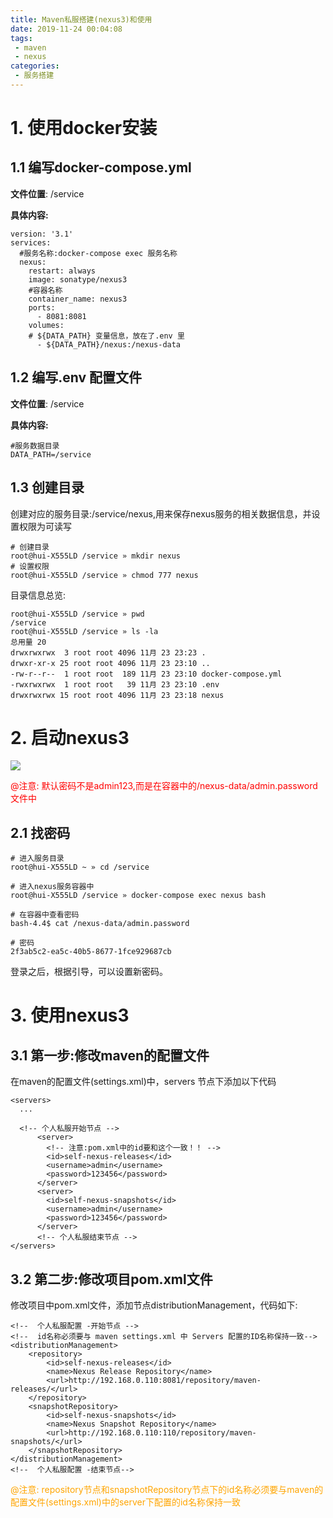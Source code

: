 ```yaml
---
title: Maven私服搭建(nexus3)和使用
date: 2019-11-24 00:04:08
tags:
 - maven
 - nexus
categories:
 - 服务搭建
---
```


# 1. 使用docker安装

## 1.1 编写docker-compose.yml 
**文件位置**: /service

**具体内容:**

```
version: '3.1'
services:
  #服务名称:docker-compose exec 服务名称 
  nexus:
    restart: always
    image: sonatype/nexus3
    #容器名称
    container_name: nexus3 
    ports:
      - 8081:8081
    volumes:
    # ${DATA_PATH} 变量信息，放在了.env 里
      - ${DATA_PATH}/nexus:/nexus-data
```
## 1.2 编写.env 配置文件
**文件位置**: /service

**具体内容:**

```
#服务数据目录
DATA_PATH=/service
```

## 1.3 创建目录

创建对应的服务目录:/service/nexus,用来保存nexus服务的相关数据信息，并设置权限为可读写

```
# 创建目录
root@hui-X555LD /service » mkdir nexus
# 设置权限
root@hui-X555LD /service » chmod 777 nexus
```

目录信息总览:

```
root@hui-X555LD /service » pwd
/service
root@hui-X555LD /service » ls -la
总用量 20
drwxrwxrwx  3 root root 4096 11月 23 23:23 .
drwxr-xr-x 25 root root 4096 11月 23 23:10 ..
-rw-r--r--  1 root root  189 11月 23 23:10 docker-compose.yml
-rwxrwxrwx  1 root root   39 11月 23 23:10 .env
drwxrwxrwx 15 root root 4096 11月 23 23:18 nexus
```


# 2. 启动nexus3

![](https://mrliuqh.github.io/directionsImg/service/nexus/nexus3.png)


<font color=red>@注意: 默认密码不是admin123,而是在容器中的/nexus-data/admin.password文件中</font>

## 2.1 找密码

```
# 进入服务目录
root@hui-X555LD ~ » cd /service

# 进入nexus服务容器中
root@hui-X555LD /service » docker-compose exec nexus bash

# 在容器中查看密码
bash-4.4$ cat /nexus-data/admin.password

# 密码
2f3ab5c2-ea5c-40b5-8677-1fce929687cb
```

登录之后，根据引导，可以设置新密码。

# 3. 使用nexus3

## 3.1 第一步:修改maven的配置文件
在maven的配置文件(settings.xml)中，servers 节点下添加以下代码

``` 
<servers>
  ...
  
  <!-- 个人私服开始节点 -->
      <server>
        <!-- 注意:pom.xml中的id要和这个一致！！ -->
        <id>self-nexus-releases</id>
        <username>admin</username>
        <password>123456</password>
      </server>
      <server>
        <id>self-nexus-snapshots</id>
        <username>admin</username>
        <password>123456</password>
      </server>
      <!-- 个人私服结束节点 -->
</servers>
```
## 3.2 第二步:修改项目pom.xml文件

修改项目中pom.xml文件，添加节点distributionManagement，代码如下:

```$xslt
<!--  个人私服配置 -开始节点 -->
<!--  id名称必须要与 maven settings.xml 中 Servers 配置的ID名称保持一致-->
<distributionManagement>
    <repository>
        <id>self-nexus-releases</id>
        <name>Nexus Release Repository</name>
        <url>http://192.168.0.110:8081/repository/maven-releases/</url>
    </repository>
    <snapshotRepository>
        <id>self-nexus-snapshots</id>
        <name>Nexus Snapshot Repository</name>
        <url>http://192.168.0.110:110/repository/maven-snapshots/</url>
    </snapshotRepository>
</distributionManagement>
<!--  个人私服配置 -结束节点-->
```

<font color=orange>@注意: repository节点和snapshotRepository节点下的id名称必须要与maven的配置文件(settings.xml)中的server下配置的id名称保持一致</font>